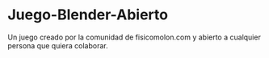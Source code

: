 Juego-Blender-Abierto
=====================

Un juego creado por la comunidad de fisicomolon.com y abierto a cualquier persona que quiera colaborar.
